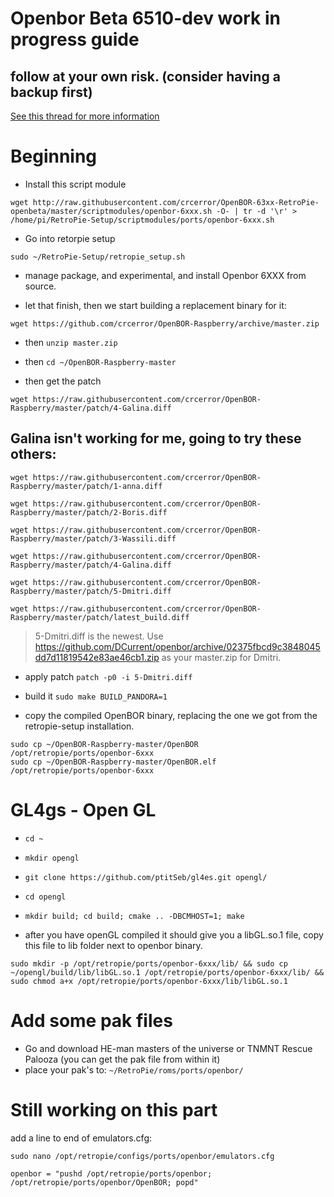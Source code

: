 # Openbor Beta 6510-dev work in progress guide

## follow at your own risk. (consider having a backup first)

[See this thread for more information](https://retropie.org.uk/forum/topic/19326/openbor-6xxx-openbeta-testphase/)

# Beginning

 * Install this script module
```
wget http://raw.githubusercontent.com/crcerror/OpenBOR-63xx-RetroPie-openbeta/master/scriptmodules/openbor-6xxx.sh -O- | tr -d '\r' > /home/pi/RetroPie-Setup/scriptmodules/ports/openbor-6xxx.sh
```
 * Go into retorpie setup
 
`sudo ~/RetroPie-Setup/retropie_setup.sh`

 * manage package, and experimental, and install Openbor 6XXX from source.
 
 * let that finish, then we start building a replacement binary for it:

```
wget https://github.com/crcerror/OpenBOR-Raspberry/archive/master.zip
```

* then `unzip master.zip`

* then `cd ~/OpenBOR-Raspberry-master`

* then get the patch
```
wget https://raw.githubusercontent.com/crcerror/OpenBOR-Raspberry/master/patch/4-Galina.diff
```
## Galina isn't working for me, going to try these others:
```
wget https://raw.githubusercontent.com/crcerror/OpenBOR-Raspberry/master/patch/1-anna.diff
```
```
wget https://raw.githubusercontent.com/crcerror/OpenBOR-Raspberry/master/patch/2-Boris.diff
```
```
wget https://raw.githubusercontent.com/crcerror/OpenBOR-Raspberry/master/patch/3-Wassili.diff
```
```
wget https://raw.githubusercontent.com/crcerror/OpenBOR-Raspberry/master/patch/4-Galina.diff
```
```
wget https://raw.githubusercontent.com/crcerror/OpenBOR-Raspberry/master/patch/5-Dmitri.diff
```
```
wget https://raw.githubusercontent.com/crcerror/OpenBOR-Raspberry/master/patch/latest_build.diff
```
  > 5-Dmitri.diff is the newest.
  > Use https://github.com/DCurrent/openbor/archive/02375fbcd9c3848045dd7d11819542e83ae46cb1.zip as your master.zip for Dmitri.

* apply patch
`patch -p0 -i 5-Dmitri.diff`

* build it
`sudo make BUILD_PANDORA=1`

* copy the compiled OpenBOR binary, replacing the one we got from the retropie-setup installation.
```
sudo cp ~/OpenBOR-Raspberry-master/OpenBOR /opt/retropie/ports/openbor-6xxx
sudo cp ~/OpenBOR-Raspberry-master/OpenBOR.elf /opt/retropie/ports/openbor-6xxx
```

# GL4gs - Open GL

* `cd ~`
* `mkdir opengl`
* `git clone https://github.com/ptitSeb/gl4es.git opengl/`
* `cd opengl`
* `mkdir build; cd build; cmake .. -DBCMHOST=1; make`

* after you have openGL compiled it should give you a libGL.so.1 file, copy this file to lib folder next to openbor binary.
```
sudo mkdir -p /opt/retropie/ports/openbor-6xxx/lib/ && sudo cp ~/opengl/build/lib/libGL.so.1 /opt/retropie/ports/openbor-6xxx/lib/ && sudo chmod a+x /opt/retropie/ports/openbor-6xxx/lib/libGL.so.1
```

# Add some pak files
* Go and download HE-man masters of the universe or TNMNT Rescue Palooza (you can get the pak file from within it)
* place your pak's to: `~/RetroPie/roms/ports/openbor/`


# Still working on this part

add a line to end of emulators.cfg:

`sudo nano /opt/retropie/configs/ports/openbor/emulators.cfg`

```
openbor = "pushd /opt/retropie/ports/openbor; /opt/retropie/ports/openbor/OpenBOR; popd"
```

